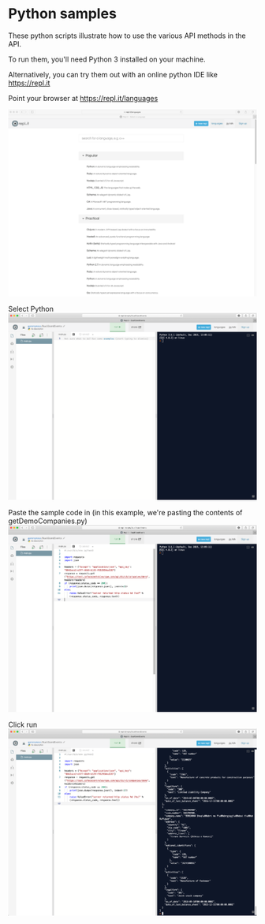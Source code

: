 # Python samples

These python scripts illustrate how to use the various API methods in the API.

To run them, you'll need Python 3 installed on your machine.

Alternatively, you can try them out with an online python IDE like https://repl.it

Point your browser at https://repl.it/languages

![](images/image1.png)

Select Python
![](images/image2.png)

Paste the sample code in (in this example, we're pasting the contents of getDemoCompanies.py)
![](images/image3.png)

Click run
![](images/image4.png)
